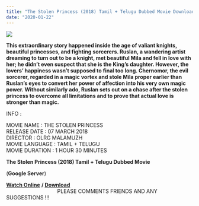 ```yaml
---
title: "The Stolen Princess (2018) Tamil + Telugu Dubbed Movie Download"
date: "2020-01-22"
---
```


[![](https://1.bp.blogspot.com/-6x01pojbaxc/Xh2xIVpeT8I/AAAAAAAAAME/ITeZZfp3gaYd4UcoWFzP6GJaVxQ-Twc4ACLcBGAsYHQ/s320/81BUzFOlTQL._SL1500_.jpg)](https://1.bp.blogspot.com/-6x01pojbaxc/Xh2xIVpeT8I/AAAAAAAAAME/ITeZZfp3gaYd4UcoWFzP6GJaVxQ-Twc4ACLcBGAsYHQ/s1600/81BUzFOlTQL._SL1500_.jpg)

**This extraordinary story happened inside the age of valiant knights, beautiful princesses, and fighting sorcerers. Ruslan, a wandering artist dreaming to turn out to be a knight, met beautiful Mila and fell in love with her; he didn’t even suspect that she is the King’s daughter. However, the lovers’ happiness wasn’t supposed to final too long. Chernomor, the evil sorcerer, regarded in a magic vortex and stole Mila proper earlier than Ruslan’s eyes to convert her power of affection into his very own magic power. Without similarly ado, Ruslan sets out on a chase after the stolen princess to overcome all limitations and to prove that actual love is stronger than magic.**  

  
INFO :  
  
MOVIE NAME : THE STOLEN PRINCESS   
RELEASE DATE : 07 MARCH 2018  
DIRECTOR : OLRG MALAMUZH  
MOVIE LANGUAGE : TAMIL + TELUGU  
MOVIE DURATION : 1 HOUR 30 MINUTES  
  
  

 **The Stolen Princess (2018) Tamil + Telugu Dubbed Movie**

 (**Google Server**)

 [**Watch Online**](https://gplinks.in/BI1P4f2) **/ [Download](https://gplinks.in/BI1P4f2)**  
                                   PLEASE COMMENTS FRIENDS AND ANY SUGGESTIONS !!!
